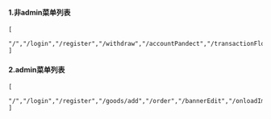 

#### 1.非admin菜单列表

```
[
    "/","/login","/register","/withdraw","/accountPandect","/transactionFlow"
]
```

#### 2.admin菜单列表
```
[
    "/","/login","/register","/goods/add","/order","/bannerEdit","/onloadImg","/goodsOrder","/goods/list","/themeOrder","/themeLists","/selectionOrder"
]
```
